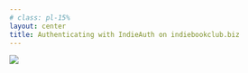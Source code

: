 ```yaml
---
# class: pl-15%
layout: center
title: Authenticating with IndieAuth on indiebookclub.biz
---
```


<Transform scale="0.9">

<img src="/indiebookclub-indieauth.png" class="w-80% m-auto" />

</Transform>
